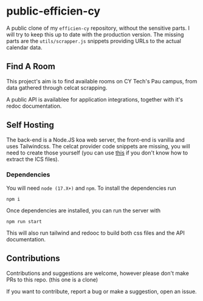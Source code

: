 # public-efficien-cy

A public clone of my `efficien-cy` repository, without the sensitive parts.
I will try to keep this up to date with the production version. The missing parts are the `utils/scrapper.js` snippets providing URLs to the actual calendar data.

## Find A Room

This project's aim is to find available rooms on CY Tech's Pau campus, from data gathered through celcat scrapping.

A public API is availablee for application integrations, together with it's redoc documentation.

## Self Hosting

The back-end is a Node.JS koa web server, the front-end is vanilla and uses Tailwindcss. The celcat provider code snippets are missing, you will need to create those yourself (you can use [this](https://github.com/alecs297/eisti-celcat) if you don't know how to extract the ICS files).

### Dependencies

You will need `node (17.X+)` and `npm`. To install the dependencies run

```
npm i
```

Once dependencies are installed, you can run the server with

```
npm run start
```

This will also run tailwind and redooc to build both css files and the API documentation.

## Contributions

Contributions and suggestions are welcome, however please don't make PRs to this repo. (this one is a clone)

If you want to contribute, report a bug or make a suggestion, open an issue. 